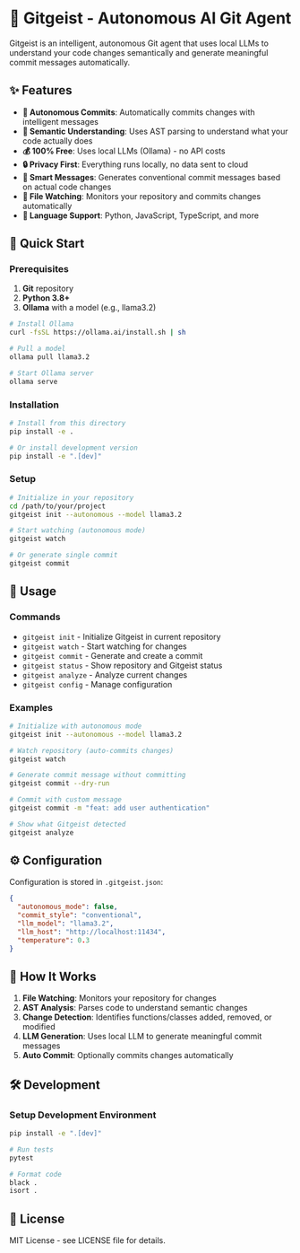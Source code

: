 # 🧠 Gitgeist - Autonomous AI Git Agent

Gitgeist is an intelligent, autonomous Git agent that uses local LLMs to understand your code changes semantically and generate meaningful commit messages automatically.

## ✨ Features

- **🤖 Autonomous Commits**: Automatically commits changes with intelligent messages
- **🧠 Semantic Understanding**: Uses AST parsing to understand what your code actually does
- **💰 100% Free**: Uses local LLMs (Ollama) - no API costs
- **🔒 Privacy First**: Everything runs locally, no data sent to cloud
- **📝 Smart Messages**: Generates conventional commit messages based on actual code changes
- **👀 File Watching**: Monitors your repository and commits changes automatically
- **🎯 Language Support**: Python, JavaScript, TypeScript, and more

## 🚀 Quick Start

### Prerequisites

1. **Git** repository
2. **Python 3.8+**
3. **Ollama** with a model (e.g., llama3.2)

```bash
# Install Ollama
curl -fsSL https://ollama.ai/install.sh | sh

# Pull a model
ollama pull llama3.2

# Start Ollama server
ollama serve
```

### Installation

```bash
# Install from this directory
pip install -e .

# Or install development version
pip install -e ".[dev]"
```

### Setup

```bash
# Initialize in your repository
cd /path/to/your/project
gitgeist init --autonomous --model llama3.2

# Start watching (autonomous mode)
gitgeist watch

# Or generate single commit
gitgeist commit
```

## 📖 Usage

### Commands

- `gitgeist init` - Initialize Gitgeist in current repository
- `gitgeist watch` - Start watching for changes
- `gitgeist commit` - Generate and create a commit
- `gitgeist status` - Show repository and Gitgeist status
- `gitgeist analyze` - Analyze current changes
- `gitgeist config` - Manage configuration

### Examples

```bash
# Initialize with autonomous mode
gitgeist init --autonomous --model llama3.2

# Watch repository (auto-commits changes)
gitgeist watch

# Generate commit message without committing
gitgeist commit --dry-run

# Commit with custom message
gitgeist commit -m "feat: add user authentication"

# Show what Gitgeist detected
gitgeist analyze
```

## ⚙️ Configuration

Configuration is stored in `.gitgeist.json`:

```json
{
  "autonomous_mode": false,
  "commit_style": "conventional",
  "llm_model": "llama3.2",
  "llm_host": "http://localhost:11434",
  "temperature": 0.3
}
```

## 🧠 How It Works

1. **File Watching**: Monitors your repository for changes
2. **AST Analysis**: Parses code to understand semantic changes
3. **Change Detection**: Identifies functions/classes added, removed, or modified
4. **LLM Generation**: Uses local LLM to generate meaningful commit messages
5. **Auto Commit**: Optionally commits changes automatically

## 🛠️ Development

### Setup Development Environment

```bash
pip install -e ".[dev]"

# Run tests
pytest

# Format code
black .
isort .
```

## 📄 License

MIT License - see LICENSE file for details.
